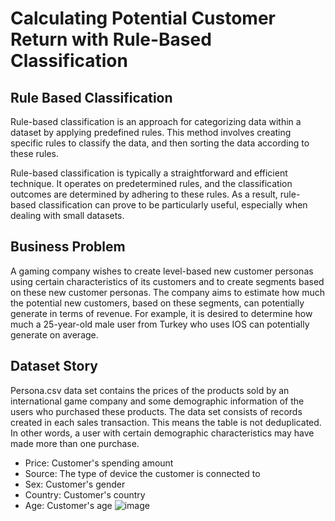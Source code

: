 # Calculating Potential Customer Return with Rule-Based Classification
## Rule Based Classification
Rule-based classification is an approach for categorizing data within a dataset by applying predefined rules. This method involves creating specific rules to classify the data, and then sorting the data according to these rules.

Rule-based classification is typically a straightforward and efficient technique. It operates on predetermined rules, and the classification outcomes are determined by adhering to these rules. As a result, rule-based classification can prove to be particularly useful, especially when dealing with small datasets.

## Business Problem
A gaming company wishes to create level-based new customer personas using certain characteristics of its customers and to create segments based on these new customer personas. The company aims to estimate how much the potential new customers, based on these segments, can potentially generate in terms of revenue.
For example, it is desired to determine how much a 25-year-old male user from Turkey who uses IOS can potentially generate on average.

## Dataset Story

Persona.csv data set contains the prices of the products sold by an international game company and some demographic information of the users who purchased these products. The data set consists of records created in each sales transaction. This means the table is not deduplicated. In other words, a user with certain demographic characteristics may have made more than one purchase.

- Price: Customer's spending amount
- Source: The type of device the customer is connected to
- Sex: Customer's gender
- Country: Customer's country
- Age: Customer's age
![image](https://github.com/YaseminOzturkk/rule_based_classification/assets/48058898/e3513783-0d44-4a8a-8172-b1d63670bfcb)


